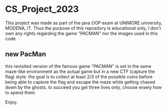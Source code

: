 # CS_Project_2023
This project was made as part of the java OOP exam at UNIMORE university, MODENA, IT.
Thus the purpose of this repository is educational only, I don't own any rights regarding the game "PACMAN" nor the images used in this code

## new PacMan
this revisited version of the famous game "PACMAN" is set in the same maze-like environment as the actual game but in a new CTF (capture the flag) style.
the goal is to collect at least 2/3 of the possible coins before being able to capture the flag and escape the maze while getting chased down by the ghosts.
to succeed you get three lives only, choose wisely how to spend them.

Enjoy.
